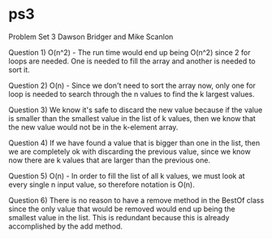 # ps3
Problem Set 3
Dawson Bridger and Mike Scanlon

Question 1)
O(n^2) - The run time would end up being O(n^2) since 2 for loops are needed. One is needed to fill the array and another is needed to sort it. 

Question 2)
O(n) - Since we don't need to sort the array now, only one for loop is needed to search through the n values to find the k largest values.

Question 3)
We know it's safe to discard the new value because if the value is smaller than the smallest value in the list of k values, then we know that the new value would not be in the k-element array.

Question 4)
If we have found a value that is bigger than one in the list, then we are completely ok with discarding the previous value, since we know now there are k values that are larger than the previous one.

Question 5)
O(n) - In order to fill the list of all k values, we must look at every single n input value, so therefore notation is O(n).

Question 6)
There is no reason to have a remove method in the BestOf class since the only value that would be removed would end up being the smallest value in the list. This is redundant because this is already accomplished by the add method.
